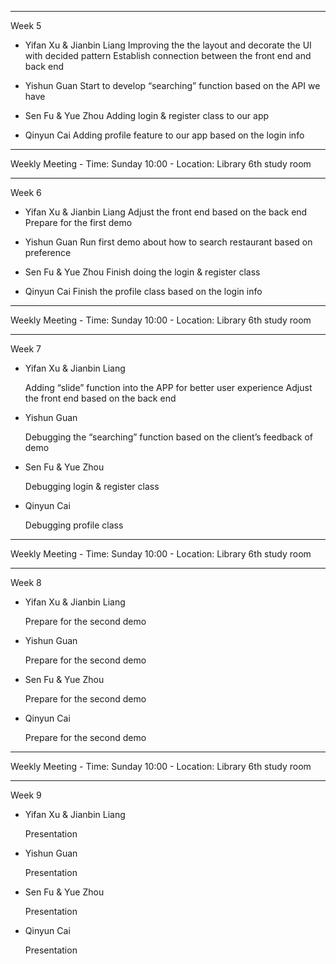 *************************************************************************
Week 5

- Yifan Xu & Jianbin Liang
    Improving the the layout and decorate the UI with decided pattern 
	Establish connection between the front end and back end

- Yishun Guan
	Start to develop “searching” function based on the API we have

- Sen Fu & Yue Zhou
  Adding login & register class  to our app

- Qinyun Cai
  Adding profile feature to our app based on the login info

*************************************************************************
Weekly Meeting
	- Time: Sunday 10:00 
	- Location: Library 6th study room

*************************************************************************
Week 6

- Yifan Xu & Jianbin Liang
  Adjust the front end based on the back end     
  Prepare for the first demo

- Yishun Guan
  Run first demo about how to search restaurant based on preference

- Sen Fu & Yue Zhou
  Finish doing the login & register class

- Qinyun Cai
  Finish the profile class based on the login info

*************************************************************************
Weekly Meeting
	- Time: Sunday 10:00 
	- Location: Library 6th study room
		
*************************************************************************
Week 7

- Yifan Xu & Jianbin Liang

  Adding  “slide” function into the APP for better user experience
  Adjust the front end based on the back end     
	
- Yishun Guan

  Debugging the “searching” function based on the client’s feedback of demo

- Sen Fu & Yue Zhou
   
  Debugging login & register class

- Qinyun Cai

  Debugging profile class

*************************************************************************
Weekly Meeting
	- Time: Sunday 10:00 
	- Location: Library 6th study room
		
*************************************************************************
Week 8

- Yifan Xu & Jianbin Liang
  
  Prepare for the second demo

- Yishun Guan
  
  Prepare for the second demo

- Sen Fu & Yue Zhou

  Prepare for the second demo

- Qinyun Cai
 
  Prepare for the second demo

*************************************************************************
Weekly Meeting
	- Time: Sunday 10:00 
	- Location: Library 6th study room
		
*************************************************************************

Week 9

- Yifan Xu & Jianbin Liang

  Presentation 

- Yishun Guan

  Presentation 

- Sen Fu & Yue Zhou

  Presentation

- Qinyun Cai

   Presentation

